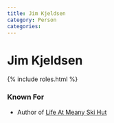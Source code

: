 ```yaml
---
title: Jim Kjeldsen
category: Person
categories:
---
```

<!--img src="/img/19YY-Jim-Kjeldsen.jpeg" style="width: 40%;" align="right"-->
# Jim Kjeldsen
{% include roles.html %}

### Known For
- Author of [Life At Meany Ski Hut](/Life-At-Meany-Ski-Hut)
